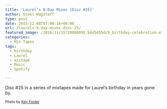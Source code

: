 ```yaml
---
title: 'Laurel’s B-Day Mixes [Disc #25]'
author: Steel Wagstaff
type: post
date: 2015-12-08T07:00:16+00:00
url: /laurels-b-day-mixes-disc-25/
featured_image: /2016/11/15720868892_b445455dc9_birthday-celebration-e1449507691558.jpg
categories:
  - Mix Tapes
tags:
  - birthday
  - Laurel
  - mixtape
  - Music
  - Spotify

---
```

Disc #25 in a series of mixtapes made for Laurel&#8217;s birthday in years gone by.



<small>Photo by <a href="http://www.flickr.com/photos/61411590@N03/8439792631" target="_blank">Key Foster</a> <a title="Attribution License" href="http://creativecommons.org/licenses/by/2.0/" target="_blank" rel="nofollow"><img src="http://music.steelwagstaff.com/wp-content/plugins/wp-inject/images/cc.png" alt="" /></a></small>